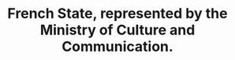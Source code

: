 ---
title: "French State, represented by the Ministry of Culture and Communication."
member_url: https://www.culture.gouv.fr/en
country: France
series: ["country"] 
tags: ["members"]
categories: ["Officio members "]
summary: ""
press:
active: true
layout: post
showReadTime: false
showDate: false
permalink: ""
date: 
--- 